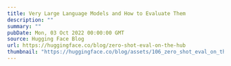 ```yaml
---
title: Very Large Language Models and How to Evaluate Them
description: ""
summary: ""
pubDate: Mon, 03 Oct 2022 00:00:00 GMT
source: Hugging Face Blog
url: https://huggingface.co/blog/zero-shot-eval-on-the-hub
thumbnail: "https://huggingface.co/blog/assets/106_zero_shot_eval_on_the_hub/thumbnail.png"
---
```


